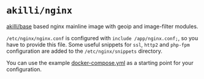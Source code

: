 # `akilli/nginx`

[akilli/base](https://github.com/akilli/base) based nginx mainline image with geoip and image-filter modules.

`/etc/nginx/nginx.conf` is configured with `include /app/nginx.conf;`, so you have to provide this file. Some useful snippets for `ssl`, `http2` and `php-fpm` configuration are added to the `/etc/nginx/snippets` directory.

You can use the example [docker-compose.yml](docker-compose.yml) as a starting point for your configuration.
